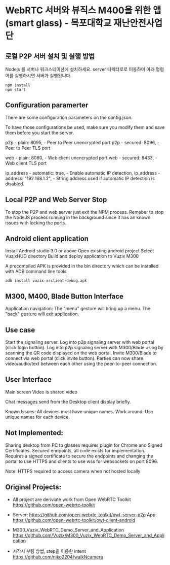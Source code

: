 # WebRTC 서버와 뷰직스 M400을 위한 앱 (smart glass) - 목포대학교 재난안전사업단

## 로컬 P2P 서버 설치 및 실행 방법

Nodejs 를 서버나 워크스테이션에 설치하세요. 
server 디렉터로로 이동하여 아래 명령어를 실행하시면 서버가 실행됩니다.

    npm install
    npm start

## Configuration paramerter

There are some configuration parameters on the config.json.

To have those configurations be used, make sure you modify them and save them before you start the server.

  p2p - plain: 8095, - Peer to Peer unencrypted port
  p2p - secured: 8096, - Peer to Peer TLS port

  web - plain: 8080, - Web client unencrypted port
  web - secured: 8433, - Web client TLS port

  ip_address - automatic: true,  - Enable automatic IP detection, 
  ip_address - address: "192.168.1.2", - String address used if automatic IP detection is disabled.


## Local P2P and Web Server Stop

To stop the P2P and web server just exit the NPM process.
Remeber to stop the NodeJS process running in the background since it has an known issues with locking the ports.

## Android client application
Install Android studio 3.0 or above
Open existing android project
Select VuzixHUD directory
Build and deploy application to Vuzix M300

A precompiled APK is provided in the bin directory which can be installed with ADB command line tools

    adb install vuzix-xrclient-debug.apk

## M300, M400, Blade Button Interface

Application navigation: The "menu" gesture will bring up a menu. The "back" gesture will exit application.


## Use case 

Start the signaling server.
Log into p2p signaling server with web portal (click login button).
Log into p2p signaling server with M300/Blade using by scanning the QR code displayed on the web portal.
Invite M300/Blade to connect via web portal (click invite button).
Parties can now share video/audio/text between each other using the peer-to-peer connection.

## User Interface

Main screen Video is shared video

Chat messages send from the Desktop client display briefly.

Known Issues: All devices must have unique names.
Work around: Use unique names for each device.


## Not Implemented:
Sharing desktop from PC to glasses requires plugin for Chrome and Signed Certificates.
Secured endpoints, all code exists for implementation.  Requires a signed certificate to secure the endpoints and changing the portal
	to use HTTPS and clients to use wss for websockets on port 8096.

Note: HTTPS required to access camera when not hosted locally

## Original Projects:
* All project are deriviate work from Open WebRTC Toolkit
https://github.com/open-webrtc-toolkit

* Server: https://github.com/open-webrtc-toolkit/owt-server-p2p
App: https://github.com/open-webrtc-toolkit/owt-client-android

* M300_Vuzix_WebRTC_Demo_Server_and_Application
https://github.com/Vuzix/M300_Vuzix_WebRTC_Demo_Server_and_Application

* 시작시 부팅 방법, step을 이용한 intent
https://github.com/niko2204/walkNcamera
